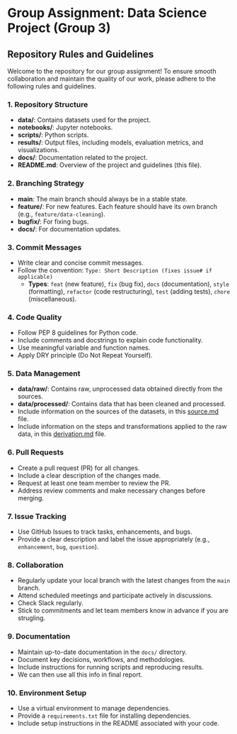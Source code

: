 # Group Assignment: Data Science Project (Group 3)

## Repository Rules and Guidelines

Welcome to the repository for our group assignment! To ensure smooth collaboration and maintain the quality of our work, please adhere to the following rules and guidelines.

### 1. Repository Structure

- **data/**: Contains datasets used for the project.
- **notebooks/**: Jupyter notebooks.
- **scripts/**: Python scripts.
- **results/**: Output files, including models, evaluation metrics, and visualizations.
- **docs/**: Documentation related to the project.
- **README.md**: Overview of the project and guidelines (this file).

### 2. Branching Strategy

- **main**: The main branch should always be in a stable state.
- **feature/**: For new features. Each feature should have its own branch (e.g., `feature/data-cleaning`).
- **bugfix/**: For fixing bugs.
- **docs/**: For documentation updates.

### 3. Commit Messages

- Write clear and concise commit messages.
- Follow the convention: `Type: Short Description (fixes issue# if applicable)`
  - **Types**: `feat` (new feature), `fix` (bug fix), `docs` (documentation), `style` (formatting), `refactor` (code restructuring), `test` (adding tests), `chore` (miscellaneous).

### 4. Code Quality

- Follow PEP 8 guidelines for Python code.
- Include comments and docstrings to explain code functionality.
- Use meaningful variable and function names.
- Apply DRY principle (Do Not Repeat Yourself).

### 5. Data Management

- **data/raw/**: Contains raw, unprocessed data obtained directly from the sources.
- **data/processed/**: Contains data that has been cleaned and processed.
- Include information on the sources of the datasets, in this [source.md](data/source.md) file.
- Include information on the steps and transformations applied to the raw data, in this [derivation.md](data/derivation.md) file.

### 6. Pull Requests

- Create a pull request (PR) for all changes.
- Include a clear description of the changes made.
- Request at least one team member to review the PR.
- Address review comments and make necessary changes before merging.

### 7. Issue Tracking

- Use GitHub Issues to track tasks, enhancements, and bugs.
- Provide a clear description and label the issue appropriately (e.g., `enhancement`, `bug`, `question`).

### 8. Collaboration

- Regularly update your local branch with the latest changes from the `main` branch.
- Attend scheduled meetings and participate actively in discussions.
- Check Slack regularly.
- Stick to commitments and let team members know in advance if you are strugling.

### 9. Documentation

- Maintain up-to-date documentation in the `docs/` directory.
- Document key decisions, workflows, and methodologies.
- Include instructions for running scripts and reproducing results.
- We can then use all this info in final report.

### 10. Environment Setup

- Use a virtual environment to manage dependencies.
- Provide a `requirements.txt` file for installing dependencies.
- Include setup instructions in the README associated with your code.

